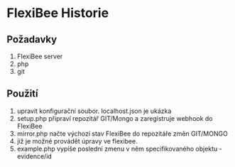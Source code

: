 FlexiBee Historie
================


Požadavky
------------

1) FlexiBee server
2) php
3) git


Použití
-------

1) upravit konfigurační soubor. localhost.json je ukázka
2) setup.php připraví repozitář GIT/Mongo a zaregistruje webhook do FlexiBee
3) mirror.php načte výchozí stav FlexiBee do repozitáře změn GIT/MONGO
4) již je možné provádět úpravy ve flexibee.
5) example.php vypíše poslední zmenu v něm specifikovaného objektu - evidence/id

